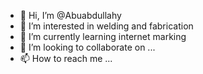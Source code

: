- 👋 Hi, I’m @Abuabdullahy
- 👀 I’m interested in welding and fabrication 
- 🌱 I’m currently learning internet marking 
- 💞️ I’m looking to collaborate on ...
- 📫 How to reach me ...

<!---
Abuabdullahy/Abuabdullahy is a ✨ special ✨ repository because its `README.md` (this file) appears on your GitHub profile.
You can click the Preview link to take a look at your changes.
--->
